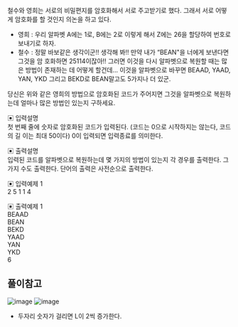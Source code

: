 철수와 영희는 서로의 비밀편지를 암호화해서 서로 주고받기로 했다. 그래서 서로 어떻게 암호화를 할 것인지 의논을 하고 있다.


- 영희 : 우리 알파벳 A에는 1로, B에는 2로 이렇게 해서 Z에는 26을 할당하여 번호로 보내기로 하자.       
- 철수 : 정말 바보같은 생각이군!! 생각해 봐!! 만약 내가 “BEAN"을 너에게 보낸다면 그것을 암 호화하면 25114이잖아!! 그러면 이것을 다시 알파벳으로 복원할 때는 많은 방법이 존재하는 데 어떻게 할건데... 이것을 알파벳으로 바꾸면 BEAAD, YAAD, YAN, YKD 그리고 BEKD로 BEAN말고도 5가지나 더 있군.


당신은 위와 같은 영희의 방법으로 암호화된 코드가 주어지면 그것을 알파벳으로 복원하는데 얼마나 많은 방법인 있는지 구하세요.


▣ 입력설명         
첫 번째 줄에 숫자로 암호화된 코드가 입력된다. (코드는 0으로 시작하지는 않는다, 코드의 길 이는 최대 50이다) 0이 입력되면 입력종료를 의미한다.


▣ 출력설명         
입력된 코드를 알파벳으로 복원하는데 몇 가지의 방법이 있는지 각 경우를 출력한다. 그 가지 수도 출력한다. 단어의 출력은 사전순으로 출력한다.


▣ 입력예제 1       
2 5 1 1 4


▣ 출력예제 1     
BEAAD   
BEAN    
BEKD    
YAAD     
YAN    
YKD     
6     

## 풀이참고
![image](https://user-images.githubusercontent.com/45524783/144074710-3de2bcbe-d213-4be1-969e-7ff2877340a4.png)
![image](https://user-images.githubusercontent.com/45524783/144074922-05219493-bf12-446a-9a84-2d206d9ba90b.png)

- 두자리 숫자가 걸리면 L이 2씩 증가한다.
